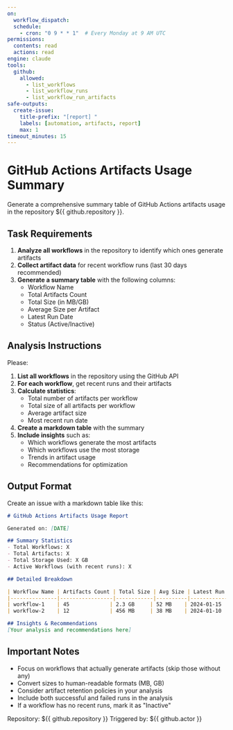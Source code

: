 ```yaml
---
on:
  workflow_dispatch:
  schedule:
    - cron: "0 9 * * 1"  # Every Monday at 9 AM UTC
permissions:
  contents: read
  actions: read
engine: claude
tools:
  github:
    allowed: 
      - list_workflows
      - list_workflow_runs
      - list_workflow_run_artifacts
safe-outputs:
  create-issue:
    title-prefix: "[report] "
    labels: [automation, artifacts, report]
    max: 1
timeout_minutes: 15
---
```


# GitHub Actions Artifacts Usage Summary

Generate a comprehensive summary table of GitHub Actions artifacts usage in the repository ${{ github.repository }}.

## Task Requirements

1. **Analyze all workflows** in the repository to identify which ones generate artifacts
2. **Collect artifact data** for recent workflow runs (last 30 days recommended)
3. **Generate a summary table** with the following columns:
   - Workflow Name
   - Total Artifacts Count
   - Total Size (in MB/GB)
   - Average Size per Artifact
   - Latest Run Date
   - Status (Active/Inactive)

## Analysis Instructions

Please:

1. **List all workflows** in the repository using the GitHub API
2. **For each workflow**, get recent runs and their artifacts
3. **Calculate statistics**:
   - Total number of artifacts per workflow
   - Total size of all artifacts per workflow
   - Average artifact size
   - Most recent run date
4. **Create a markdown table** with the summary
5. **Include insights** such as:
   - Which workflows generate the most artifacts
   - Which workflows use the most storage
   - Trends in artifact usage
   - Recommendations for optimization

## Output Format

Create an issue with a markdown table like this:

```markdown
# GitHub Actions Artifacts Usage Report

Generated on: [DATE]

## Summary Statistics
- Total Workflows: X
- Total Artifacts: X  
- Total Storage Used: X GB
- Active Workflows (with recent runs): X

## Detailed Breakdown

| Workflow Name | Artifacts Count | Total Size | Avg Size | Latest Run | Status |
|---------------|-----------------|------------|----------|------------|--------|
| workflow-1    | 45             | 2.3 GB     | 52 MB    | 2024-01-15 | Active |
| workflow-2    | 12             | 456 MB     | 38 MB    | 2024-01-10 | Active |

## Insights & Recommendations
[Your analysis and recommendations here]
```

## Important Notes

- Focus on workflows that actually generate artifacts (skip those without any)
- Convert sizes to human-readable formats (MB, GB)
- Consider artifact retention policies in your analysis
- Include both successful and failed runs in the analysis
- If a workflow has no recent runs, mark it as "Inactive"

Repository: ${{ github.repository }}
Triggered by: ${{ github.actor }}